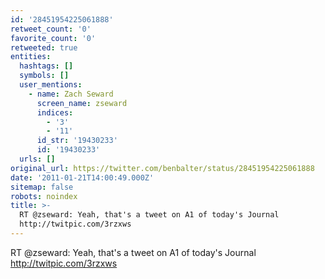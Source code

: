 ```yaml
---
id: '28451954225061888'
retweet_count: '0'
favorite_count: '0'
retweeted: true
entities:
  hashtags: []
  symbols: []
  user_mentions:
    - name: Zach Seward
      screen_name: zseward
      indices:
        - '3'
        - '11'
      id_str: '19430233'
      id: '19430233'
  urls: []
original_url: https://twitter.com/benbalter/status/28451954225061888
date: '2011-01-21T14:00:49.000Z'
sitemap: false
robots: noindex
title: >-
  RT @zseward: Yeah, that's a tweet on A1 of today's Journal
  http://twitpic.com/3rzxws
---
```


RT @zseward: Yeah, that's a tweet on A1 of today's Journal http://twitpic.com/3rzxws